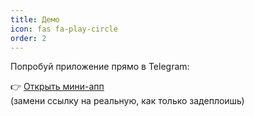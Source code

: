 ```yaml
---
title: Демо
icon: fas fa-play-circle
order: 2
---
```


Попробуй приложение прямо в Telegram:

👉 [Открыть мини-апп](https://t.me/your_bot_name/app)  
(замени ссылку на реальную, как только задеплоишь)
